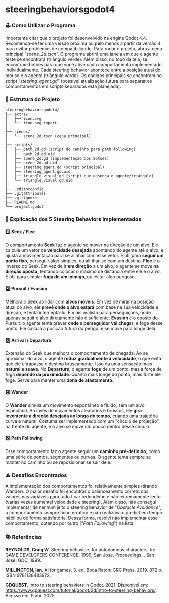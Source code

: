 # steeringbehaviorsgodot4

### 🕹️ Como Utilizar o Programa
Importante citar que o projeto foi desenvolvido na engine Godot 4.4. Recomenda-se ter uma versão próxima ou pelo menos a partir da versão 4 para evitar problemas de compatibilidade. Para rodar o projeto, abra a cena principal “*scene_2d.tscn*”. O programa abrirá uma janela em que o agente teste se encontrará (triângulo verde). Além disso, no topo da tela, se encontram botões para que você ative cada comportamento implementado individualmente. Cada steering behavior acontece entre a posição atual do mouse e o agente (triângulo verde). Os códigos principais se encontram no script “*steering_agent.gd*” (possível atualização futura para separar os comportamentos em scripts separados está planejada).

### 📁 Estrutura do Projeto
```text
steeringbehaviorsgodot4/
├── extra/
│   ├── icon.svg
│   └── icon.svg.import
│
├── scenes/
│   └── scene_2d.tscn (cena principal)
│
├── scripts/
│   ├── path_2d.gd (script do caminho para path following)
│   ├── path_2d.gd.uid
│   ├── scene_2d.gd (implementação dos botões)
│   ├── scene_2d.gd.uid
│   ├── steering_agent.gd (script principal)
│   ├── steering_agent.gd.uid
│   ├── triangle_visual.gd (script que desenha o agente/triângulo)
│   └── triangle_visual.gd.uid
│
├── .editorconfig
├── .gitattributes
├── .gitignore
├── README.md
└── project.godot
```

### 🧠 Explicação dos 5 Steering Behaviors Implementados
#### 1️⃣ **Seek** / **Flee**
O comportamento **Seek** faz o agente se mover na direção de um alvo. Ele calcula um vetor de **velocidade desejada** apontando do agente até o alvo, e ajusta a movimentação para se alinhar com esse vetor. É útil para **seguir um ponto fixo**, perseguir algo simples, ou alinhar-se com um destino. **Flee** é o inverso do Seek. Em vez de ir **em direção** a um alvo, o agente se move **na direção oposta**, tentando colocar o máximo de distância entre ele e o alvo. É útil para simular **fuga de um inimigo**, ou evitar algo perigoso.

#### 2️⃣ **Pursuit** / **Evasion**
Melhora o Seek ao lidar com **alvos móveis**. Em vez de mirar na posição atual do alvo, ele **prevê onde o alvo estará** com base na sua velocidade e direção, e tenta interceptá-lo. É mais realista para perseguições, onde apenas seguir o alvo diretamente não é suficiente. **Evasion** é o oposto do Pursuit: o agente tenta prever **onde o perseguidor vai chegar**, e foge desse ponto. Ele calcula a posição futura do perigo, e se move para longe dela.

#### 3️⃣ **Arrival** / **Departure**
Extensão do Seek que melhora o comportamento de chegada. Ao se aproximar do alvo, o agente **reduz gradualmente a velocidade**, o que evita que ele ultrapasse o destino bruscamente. Isso dá uma sensação mais **natural e suave**. No **Departure**, o agente **foge** de um ponto, mas a força de fuga **depende da proximidade**. Quanto mais longe do ponto, mais forte ele foge. Serve para manter uma **zona de afastamento**.

#### 4️⃣ **Wander**
O **Wander** simula um movimento espontâneo e fluido, sem um alvo específico. Ao invés de movimentos aleatórios e bruscos, ele **gira levemente a direção desejada ao longo do tempo**, criando uma trajetória curva e natural. Costuma ser implementado com um "círculo de projeção" na frente do agente, e o alvo se move um pouco dentro desse círculo.

#### 5️⃣ **Path Following**
Esse comportamento faz o agente seguir um **caminho pré-definido**, como uma série de pontos, segmentos ou curvas. O agente tenta sempre se manter no caminho ou se reposicionar se sair dele.

### ⚠️ Desafios Encontrados
A implementação dos comportamentos foi relativamente simples (tirando Wander). O maior desafio foi encontrar o balanceamento correto dos valores nas variáveis para tudo ficar redondinho e não extremamente lento (várias vezes aumentei velocidade e steering). Além disso, não consegui implementar de nenhum jeito o steering behavior de "*Obstacle Avoidance*", o comportamento sempre ficou errático e não realizava o predict em tempo hábil ou de forma satisfatória. Dessa forma, resolvi não implementar esse comportamento, optando por outro ("*Path Following*") na lista.

### 📚 Referências
**REYNOLDS, Craig W.**
Steering behaviors for autonomous characters. In: GAME DEVELOPERS CONFERENCE, 1999, San Jose. Proceedings... San Jose: GDC, 1999.

**MILLINGTON, Ian.**
AI for games. 3. ed. Boca Raton: CRC Press, 2019. 872 p. ISBN 9781138483972.

**GDQUEST.**
Intro to steering behaviors in Godot. 2021. Disponível em: https://www.gdquest.com/tutorial/godot/2d/intro-to-steering-behaviors/. Acesso em: 9 abr. 2025.
